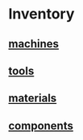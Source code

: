 # Inventory

## [machines](machine-inven.md)
## [tools](tools-inven.md)
## [materials](materials-inven.md)
## [components](components.md)
